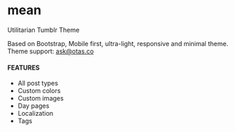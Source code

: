 # mean
Utilitarian Tumblr Theme

Based on Bootstrap, Mobile first, ultra-light, responsive and minimal theme.
Theme support: ask@otas.co

#### FEATURES

- All post types
- Custom colors
- Custom images
- Day pages
- Localization
- Tags

